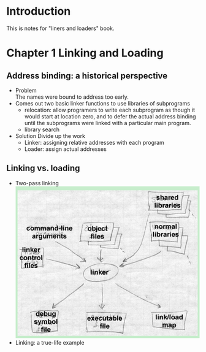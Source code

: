 # Introduction
This is notes for "liners and loaders" book.

# Chapter 1 Linking and Loading
## Address binding: a historical perspective
* Problem<br>
The names were bound to address too early.
* Comes out two basic linker functions to use libraries of subprograms
   * relocation: allow programers to write each subprogram as though it would start at location zero, and to defer the actual address binding until the subprograms were linked with a particular main program.
   * library search
* Solution
Divide up the work
   * Linker: assigning relative addresses with each program
   * Loader: assign actual addresses
## Linking vs. loading
* Two-pass linking
![linker](./pictures/linker.png)
* Linking: a true-life example
